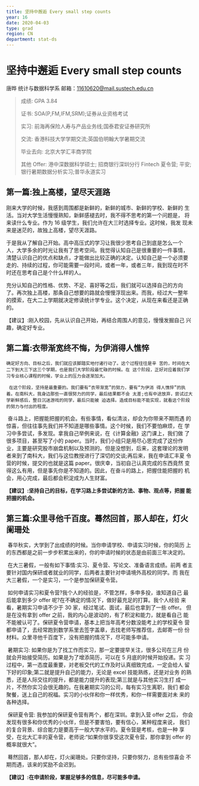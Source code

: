 ```yaml
---
title: 坚持中邂逅 Every small step counts
year: 16
date: 2020-04-03
type: grad
region: CN
department: stat-ds
---
```


# 坚持中邂逅 Every small step counts

唐晔 统计与数据科学系
邮箱：11610620@mail.sustech.edu.cn

> 成绩: GPA 3.84
> 
> 证书: SOA(P,FM,IFM,SRM);证券从业资格考试
> 
> 实习: 前海再保险人寿与产品业务线;国泰君安证券研究所
> 
> 交流: 香港科技大学学期交流;英国伯明翰大学暑期交流
> 
> 毕业去向: 北京大学汇丰商学院
> 
> 其他 Offer: 港中深数据科学硕士; 招商银行深圳分行 Fintech 夏令营; 平安;  银行暑期数据分析实习;普华永道实习



 ## 第一篇:独上高楼，望尽天涯路

  刚来大学的时候，我感到周围都是新鲜的，新鲜的城市、新鲜的学校、新鲜的 生活。当对大学生活慢慢熟知，新鲜感褪去时，我不得不思考的第一个问题是， 将来读什么专业。作为 16 级学生，我们允许在大三时选择专业。这时候，我发 现未来是迷茫的，故独上高楼，望尽天涯路。

  于是我从了解自己开始。高中高压式的学习让我很少思考自己到底是怎么一个 人，大学多余的时光让我有了思考空间。我觉得认知自己是很重要的一件事情， 清楚认识自己的优点和缺点，才能做出比较正确的决定。认知自己是一个必须要 走的、持续的过程，你可能需要一段时间，或者一年，或者三年，我到现在时不 时还在思考自己是个什么样的人。

  充分认知自己的性格、优势、不足、喜好等之后，我们就可以选择自己的方向 了。再次独上高楼，那条自己想要的路就会慢慢浮现出来。而我，经过大一整年 的摸索，在大二上学期就决定修读统计学专业。这个决定，从现在来看还是正确 的。

  【建议】:刚入校园，先从认识自己开始，再结合周围人的意见，慢慢发掘自己 兴趣，确定好专业。



##  第二篇:衣带渐宽终不悔，为伊消得人憔悴

  	确定好方向、目标之后，我们就应该脚踏实地付诸行动了。这个过程往往是辛 苦的，时间在大二下到大三下这三个学期，也是我们大学阶段最忙碌的时候。在 这个阶段，正好对应着我们学习专业核心课程的时候，学业上的压力会逐渐加大。

 	 在这个阶段，坚持是最重要的。我们要有“衣带渐宽”的努力，要有“为伊消 得人憔悴”的执着。在南科大，我身边那些一直很努力的同学，最后结果都不会 太差;也有中途放弃，尝试过大学新鲜感后，整日沉迷游戏的同学，最后只能被 迫选择。造成目标能不能实现，就看这个阶段的努力与付出的程度。

​	   奋斗路上，把握能把握的机会。有些事情，看似清淡，却会为你带来不期而遇 的惊喜，但往往事先我们并不知道是哪些事情。这个时候，我们不要怕麻烦，在 学习中多尝试，多发现。拿我自己举例来说，在《计算金融》这门课上，我们做 了很多项目，甚至写了小的 paper。当时，我们小组只是用尽心思完成了这份作 业，主要是研究股市崩盘机制以及预测的。但是没想到，后来，这套理论的发明 者来到了南科大，我们与这位教授进行了深切的交谈;再后来，我在申请汇丰夏 令营的时候，提交的也就是这篇 paper。很庆幸，当初自己认真完成的东西竟然 变得这么有用，但是事先你是不知道的。因此，在奋斗的路上，把握住能把握的 机会，用心完成，最后都会积淀成为人生财富。

**【建议】:坚持自己的目标，在学习路上多尝试新的方法、事物、观点等，把握 能把握的机会。**



## 第三篇:众里寻他千百度。蓦然回首，那人却在，灯火阑珊处

​		春华秋实，大学到了出成绩的时候。当你申请学校、申请实习时候，你的简历 上的东西都是之前一步步积累出来的，你的申请时候的状态是由前面三年决定的。

​		在大三暑假，一般有如下事情:实习、夏令营、写论文、准备语言成绩。前两 者主要针对国内保研或者就业的同学，后两者主要针对申请境外高校的同学。而 我在大三暑假，一个是实习，一个是参加保研夏令营。

​		如何申请实习和夏令营?我个人的经验是，不管怎样，多申多投，谁知道自己 最后能拿到多少 offer 呢?在不确定的情况下，做好最充足的打算。我个人经验 来看，暑期实习申请不少于 30 家，经过笔试、面试，最后也拿到了一些 offer。 但是在没有拿到 offer 之前，我的内心是波动的，有了积淀和能力，就是看自己 能不能被认可了。保研夏令营申请，基本上把当年高考分数没能考上的学校夏令 营都申请了，去经常跑到数学系里去签字盖章，去找老师写推荐信，去邮寄一份 份材料。众里寻他千百度下，没有把握的情况下，尽可能多申请。

​		暑期实习: 如果你是为了找工作而实习，那一定要提早关注，很多公司在三月 份就会开始接受简历。如果是为了增添简历，可以在 5 月底的时候开始投递。实 习过程中，第一态度最重要，对老板交代的工作及时认真细致完成，一定会给人 留下好的印象;第二就是提升自己的能力，无论是 excel 技能熟练，还是对业务 的熟悉，还是人际交往的提升，都是能力提升的表现;第三就是与其他实习生打 成一片，不然你实习会很无趣的。在我暑期实习的公司，每有实习生离职，我们 都会聚餐，送上自己的祝福。实习的小伙伴和你一样优秀，和你一样需要面对未 来的各种选择。

​		保研夏令营: 我参加的保研夏令营有两个，都在深圳。拿到入营 offer 之后， 你会发现有很多和你优秀的小伙伴，但是不要害怕，要有信心，某种程度来说， 我们的复合背景、综合能力是要高于一般大学水平的。夏令营是考核，也是一种 享受，在北大汇丰的夏令营，老师说:“如果你很享受这次夏令营，那你拿到 offer 的概率就很大”。

​		蓦然回首，那人却在，灯火阑珊处。只要你坚持，只要你努力，总有些惊喜会 不期而遇，该来的奖励不会迟到。

**【建议】:在申请阶段，掌握足够多的信息，尽可能多申请。**
